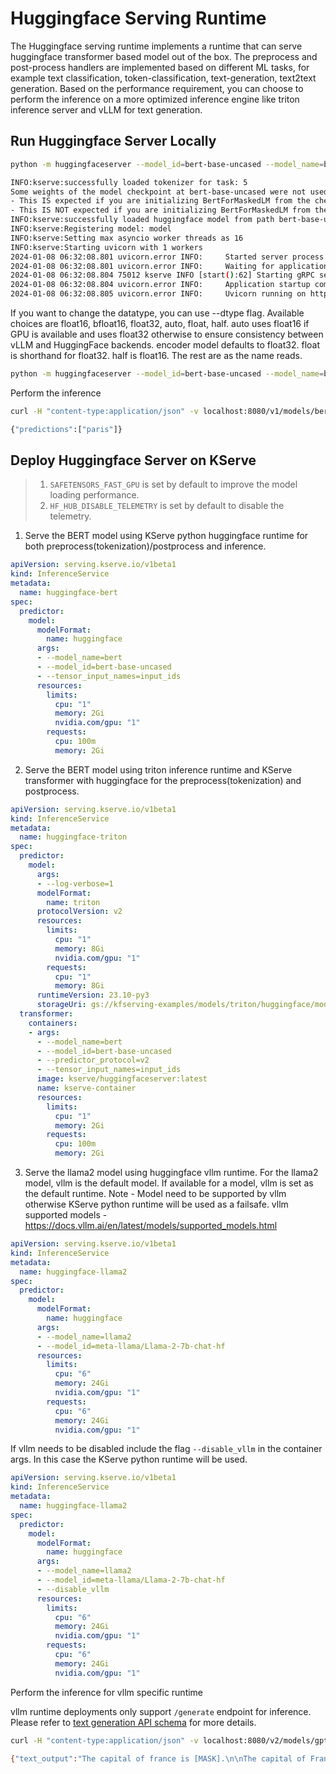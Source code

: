 # Huggingface Serving Runtime

The Huggingface serving runtime implements a runtime that can serve huggingface transformer based model out of the box.
The preprocess and post-process handlers are implemented based on different ML tasks, for example text classification,
token-classification, text-generation, text2text generation. Based on the performance requirement, you can choose to perform
the inference on a more optimized inference engine like triton inference server and vLLM for text generation.


## Run Huggingface Server Locally

```bash
python -m huggingfaceserver --model_id=bert-base-uncased --model_name=bert

INFO:kserve:successfully loaded tokenizer for task: 5
Some weights of the model checkpoint at bert-base-uncased were not used when initializing BertForMaskedLM: ['cls.seq_relationship.weight', 'bert.pooler.dense.bias', 'cls.seq_relationship.bias', 'bert.pooler.dense.weight']
- This IS expected if you are initializing BertForMaskedLM from the checkpoint of a model trained on another task or with another architecture (e.g. initializing a BertForSequenceClassification model from a BertForPreTraining model).
- This IS NOT expected if you are initializing BertForMaskedLM from the checkpoint of a model that you expect to be exactly identical (initializing a BertForSequenceClassification model from a BertForSequenceClassification model).
INFO:kserve:successfully loaded huggingface model from path bert-base-uncased
INFO:kserve:Registering model: model
INFO:kserve:Setting max asyncio worker threads as 16
INFO:kserve:Starting uvicorn with 1 workers
2024-01-08 06:32:08.801 uvicorn.error INFO:     Started server process [75012]
2024-01-08 06:32:08.801 uvicorn.error INFO:     Waiting for application startup.
2024-01-08 06:32:08.804 75012 kserve INFO [start():62] Starting gRPC server on [::]:8081
2024-01-08 06:32:08.804 uvicorn.error INFO:     Application startup complete.
2024-01-08 06:32:08.805 uvicorn.error INFO:     Uvicorn running on http://0.0.0.0:8080 (Press CTRL+C to quit)
```

If you want to change the datatype, you can use --dtype flag. Available choices are float16, bfloat16, float32, auto, float, half.
auto uses float16 if GPU is available and uses float32 otherwise to ensure consistency between vLLM and HuggingFace backends. encoder model defaults to float32. float is shorthand for float32. half is float16. The rest are as the name reads.
```bash
python -m huggingfaceserver --model_id=bert-base-uncased --model_name=bert --dtype=float16
```

Perform the inference

```bash
curl -H "content-type:application/json" -v localhost:8080/v1/models/bert:predict -d '{"instances": ["The capital of france is [MASK]."] }'

{"predictions":["paris"]}
```

## Deploy Huggingface Server on KServe

> 1. `SAFETENSORS_FAST_GPU` is set by default to improve the model loading performance.
> 2. `HF_HUB_DISABLE_TELEMETRY` is set by default to disable the telemetry.

1. Serve the BERT model using KServe python huggingface runtime for both preprocess(tokenization)/postprocess and inference.
```yaml
apiVersion: serving.kserve.io/v1beta1
kind: InferenceService
metadata:
  name: huggingface-bert
spec:
  predictor:
    model:
      modelFormat:
        name: huggingface
      args:
      - --model_name=bert
      - --model_id=bert-base-uncased
      - --tensor_input_names=input_ids
      resources:
        limits:
          cpu: "1"
          memory: 2Gi
          nvidia.com/gpu: "1"
        requests:
          cpu: 100m
          memory: 2Gi
```

2. Serve the BERT model using triton inference runtime and KServe transformer with huggingface for the preprocess(tokenization) and postprocess.
```yaml
apiVersion: serving.kserve.io/v1beta1
kind: InferenceService
metadata:
  name: huggingface-triton
spec:
  predictor:
    model:
      args:
      - --log-verbose=1
      modelFormat:
        name: triton
      protocolVersion: v2
      resources:
        limits:
          cpu: "1"
          memory: 8Gi
          nvidia.com/gpu: "1"
        requests:
          cpu: "1"
          memory: 8Gi
      runtimeVersion: 23.10-py3
      storageUri: gs://kfserving-examples/models/triton/huggingface/model_repository
  transformer:
    containers:
    - args:
      - --model_name=bert
      - --model_id=bert-base-uncased
      - --predictor_protocol=v2
      - --tensor_input_names=input_ids
      image: kserve/huggingfaceserver:latest
      name: kserve-container
      resources:
        limits:
          cpu: "1"
          memory: 2Gi
        requests:
          cpu: 100m
          memory: 2Gi
```
3. Serve the llama2 model using huggingface vllm runtime. For the llama2 model, vllm is the default model. If available for a model, vllm is set as the default runtime. Note - Model need to be supported by vllm otherwise KServe python runtime will be used as a failsafe.
vllm supported models - https://docs.vllm.ai/en/latest/models/supported_models.html 
```yaml
apiVersion: serving.kserve.io/v1beta1
kind: InferenceService
metadata:
  name: huggingface-llama2
spec:
  predictor:
    model:
      modelFormat:
        name: huggingface
      args:
      - --model_name=llama2
      - --model_id=meta-llama/Llama-2-7b-chat-hf
      resources:
        limits:
          cpu: "6"
          memory: 24Gi
          nvidia.com/gpu: "1"
        requests:
          cpu: "6"
          memory: 24Gi
          nvidia.com/gpu: "1"

```

If vllm needs to be disabled include the flag `--disable_vllm` in the container args. In this case the KServe python runtime will be used.

```yaml
apiVersion: serving.kserve.io/v1beta1
kind: InferenceService
metadata:
  name: huggingface-llama2
spec:
  predictor:
    model:
      modelFormat:
        name: huggingface
      args:
      - --model_name=llama2
      - --model_id=meta-llama/Llama-2-7b-chat-hf
      - --disable_vllm
      resources:
        limits:
          cpu: "6"
          memory: 24Gi
          nvidia.com/gpu: "1"
        requests:
          cpu: "6"
          memory: 24Gi
          nvidia.com/gpu: "1"
```

Perform the inference for vllm specific runtime

vllm runtime deployments only support `/generate` endpoint for inference. Please refer to [text generation API schema](https://github.com/kserve/open-inference-protocol/blob/main/specification/protocol/generate_rest.yaml) for more details.
```bash
curl -H "content-type:application/json" -v localhost:8080/v2/models/gpt2/generate -d '{"text_input": "The capital of france is [MASK]." }'

{"text_output":"The capital of france is [MASK].\n\nThe capital of France is actually Paris.","model_name":"llama2","model_version":null,"details":null}
```
